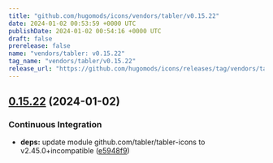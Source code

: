 ```yaml
---
title: "github.com/hugomods/icons/vendors/tabler/v0.15.22"
date: 2024-01-02 00:53:59 +0000 UTC
publishDate: 2024-01-02 00:54:16 +0000 UTC
draft: false
prerelease: false
name: "vendors/tabler: v0.15.22"
tag_name: "vendors/tabler/v0.15.22"
release_url: "https://github.com/hugomods/icons/releases/tag/vendors/tabler/v0.15.22"
---
```


## [0.15.22](https://github.com/hugomods/icons/compare/vendors/tabler/v0.15.21...vendors/tabler/v0.15.22) (2024-01-02)


### Continuous Integration

* **deps:** update module github.com/tabler/tabler-icons to v2.45.0+incompatible ([e5948f9](https://github.com/hugomods/icons/commit/e5948f9ec668ac3ffc869c6761ad216bae4fa292))
